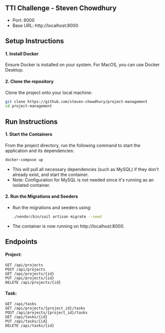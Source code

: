 ## TTI Challenge - Steven Chowdhury
- Port: 8000
- Base URL: http://localhost:8000

## Setup Instructions
#### 1. Install Docker
Ensure Docker is installed on your system. For MacOS, you can use Docker Desktop.

#### 2. Clone the repository
Clone the project onto your local machine:
```bash
git clone https://github.com/steven-chowdhury/project-management
cd project-management
```

## Run Instructions
#### 1. Start the Containers
From the project directory, run the following command to start the application and its dependencies: 
```bash
docker-compose up
```

- This will pull all necessary dependencies (such as MySQL) if they don't already exist, and start the container.
- Note: Configuration for MySQL is not needed since it's running as an isolated container.

#### 2. Run the Migrations and Seeders
- Run the migrations and seeders using: 
  ```bash
  ./vendor/bin/sail artisan migrate --seed
  ```
- The container is now running on http://localhost:8000.

## Endpoints

#### Project:
```
GET /api/projects  
POST /api/projects  
GET /api/projects/{id}  
PUT /api/projects/{id}  
DELETE /api/projects/{id}
```  

#### Task:
```
GET /api/tasks   
GET /api/projects/{project_id}/tasks 
POST /api/projects/{project_id}/tasks 
GET /api/tasks/{id} 
PUT /api/tasks/{id} 
DELETE /api/tasks/{id} 
```


